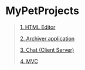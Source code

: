 # MyPetProjects

> [1. HTML Editor](https://github.com/lipik75/MyPetProjects/tree/master/src/pet/projects/HTMLEditor)
>
> [2. Archiver application](https://github.com/lipik75/MyPetProjects/tree/master/src/pet/projects/archiver)
>
> [3. Chat (Client Server)](https://github.com/lipik75/MyPetProjects/tree/master/src/pet/projects/chat)
>
> [4. MVC](https://github.com/lipik75/MyPetProjects/tree/master/src/pet/projects/mvc)
